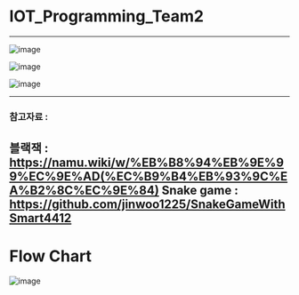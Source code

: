 # IOT_Programming_Team2 #
-----
![image](https://github.com/yongsnote/IOT_Programming_Team2/assets/127083633/bdc95f09-39f0-4d42-8e79-2651b3d06864)

![image](https://github.com/yongsnote/IOT_Programming_Team2/assets/127083633/94b8dead-bd8b-42cb-9f04-5263bfa3757d)

![image](https://github.com/yongsnote/IOT_Programming_Team2/assets/127083633/6e369f44-6f80-4ff6-bd34-358bb07426dc)


-----
### 참고자료 :
블랙잭 : https://namu.wiki/w/%EB%B8%94%EB%9E%99%EC%9E%AD(%EC%B9%B4%EB%93%9C%EA%B2%8C%EC%9E%84)
Snake game : https://github.com/jinwoo1225/SnakeGameWithSmart4412
---
# Flow Chart
![image](https://github.com/yongsnote/IOT_Programming_Team2/assets/127083633/4e64a5d8-408a-4b22-a08b-3b1f2d224c64)
